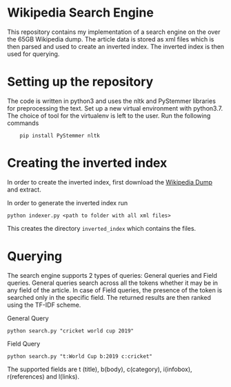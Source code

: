 Wikipedia Search Engine
========================
This repository contains my implementation of a search engine on the over the 65GB Wikipedia dump. The article data is stored as xml files which is then parsed and used to create an inverted index. The inverted index is then used for querying.

# Setting up the repository
The code is written in python3 and uses the nltk and PyStemmer libraries for preprocessing the text. Set up a new virtual environment with python3.7. The choice of tool for the virtualenv is left to the user. Run the following commands

```
    pip install PyStemmer nltk
```

# Creating the inverted index
In order to create the inverted index, first download the [Wikipedia Dump](https://dumps.wikimedia.org/enwiki/20200801/enwiki-20200801-pages-articles-multistream1.xml-p1p30303.bz2) and extract.

In order to generate the inverted index run

```
python indexer.py <path to folder with all xml files>
```

This creates the directory ```inverted_index``` which contains the files.

# Querying
The search engine supports 2 types of queries: General queries and Field queries. General queries search across all the tokens whether it may be in any field of the article. In case of Field queries, the presence of the token is searched only in the specific field. The returned results are then ranked using the TF-IDF scheme.

General Query

```
python search.py "cricket world cup 2019"
```

Field Query

```
python search.py "t:World Cup b:2019 c:cricket"
```
The supported fields are t (title), b(body), c(category), i(infobox), r(references) and l(links).